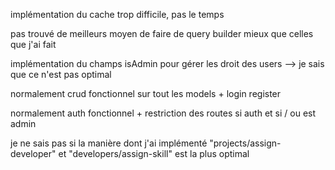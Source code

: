 implémentation du cache trop difficile, pas le temps

pas trouvé de meilleurs moyen de faire de query builder mieux que celles que j'ai fait

implémentation du champs isAdmin pour gérer les droit des users --> je sais que ce n'est pas optimal 

normalement crud fonctionnel sur tout les models + login register

normalement auth fonctionnel + restriction des routes si auth et si / ou est admin

je ne sais pas si la manière dont j'ai implémenté "projects/assign-developer" et "developers/assign-skill" est la plus optimal